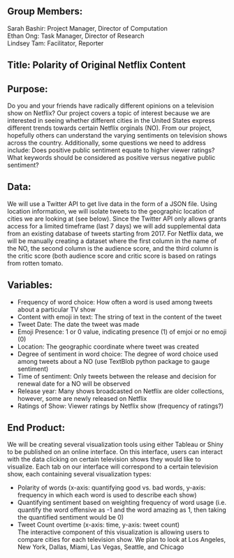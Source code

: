 ## Group Members: 
Sarah Bashir: Project Manager, Director of Computation</br>
Ethan Ong:  Task Manager, Director of Research</br>
Lindsey Tam:  Facilitator, Reporter</br>

## Title: Polarity of Original Netflix Content

## Purpose: 
Do you and your friends have radically different opinions on a television show on Netflix? Our project covers a topic of interest because we are interested in seeing whether different cities in the United States express different trends towards certain Netflix orginals (NO). From our project, hopefully others can understand the varying sentiments on television shows across the country. Additionally, some questions we need to address include: Does positive public sentiment equate to higher viewer ratings? What keywords should be considered as positive versus negative public sentiment?

## Data: 
We will use a Twitter API to get live data in the form of a JSON file. Using location information, we will isolate tweets to the geographic location of cities we are looking at (see below). Since the Twitter API only allows grants access for a limited timeframe (last 7 days) we will add supplemental data from an existing database of tweets starting from 2017. For Netflix data, we will be manually creating a dataset where the first column in the name of the NO, the second column is the audience score, and the third column is the critic score (both audience score and critic score is based on ratings from rotten tomato.  </br>
  
## Variables: 
* Frequency of word choice: How often a word is used among tweets about a particular TV show </br>
* Content with emoji in text: The string of text in the content of the tweet  </br>
* Tweet Date: The date the tweet was made   </br>
* Emoji Presence: 1 or 0 value, indicating presence (1) of emjoi or no emoji (0)  </br>
* Location: The geographic coordinate where tweet was created </br>
* Degree of sentiment in word choice: The degree of word choice used among tweets about a NO (use TextBlob python package to gauge sentiment) </br>
* Time of sentiment: Only tweets between the release and decision for renewal date for a NO will be observed </br>
* Release year: Many shows broadcasted on Netflix are older collections, however,  some are newly released on Netflix</br>
* Ratings of Show: Viewer ratings by Netflix show (frequency of ratings?)

## End Product: 
We will be creating several visualization tools using either Tableau or Shiny to be published on an online interface. On this interface, users can interact with the data clicking on certain television shows they would like to visualize. Each tab on our interface will correspond to a certain television show, each containing several visualization types:</br>
* Polarity of words (x-axis: quantifying good vs. bad words, y-axis: frequency in which each word is used to describe each show) </br>
* Quantifying sentiment based on weighting frequency of word usage (i.e. quantify the word offensive as -1 and the word amazing as 1, then taking the quantified sentiment would be 0)</br>
* Tweet Count overtime (x-axis: time, y-axis: tweet count) </br>
The interactive component of this visualization is allowing users to compare cities for each television show. We plan to look at Los Angeles, New York, Dallas, Miami, Las Vegas, Seattle, and Chicago
